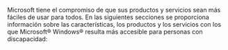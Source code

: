 <Token xmlns:xlink="http://www.w3.org/1999/xlink">Microsoft tiene el compromiso de que sus productos y servicios sean más fáciles de usar para todos. En las siguientes secciones se proporciona información sobre las características, los productos y los servicios con los que Microsoft® Windows® resulta más accesible para personas con discapacidad:</Token>

<!--HONumber=Jul16_HO3-->


